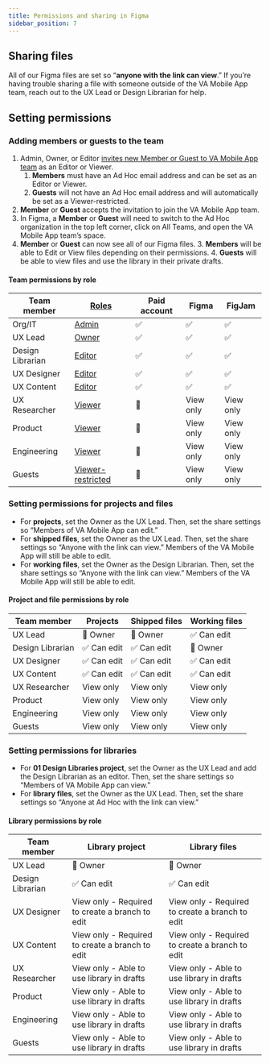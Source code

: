 ```yaml
---
title: Permissions and sharing in Figma
sidebar_position: 7
---
```


## Sharing files

All of our Figma files are set so “**anyone with the link can view**.” If you’re having trouble sharing a file with someone outside of the VA Mobile App team, reach out to the UX Lead or Design Librarian for help.


## Setting permissions

### Adding members or guests to the team
1. Admin, Owner, or Editor [invites new Member or Guest to VA Mobile App team](https://help.figma.com/hc/en-us/articles/360040453113-Add-members-or-guests-to-an-organization) as an Editor or Viewer.
    1. **Members** must have an Ad Hoc email address and can be set as an Editor or Viewer.
    2. **Guests** will not have an Ad Hoc email address and will automatically be set as a Viewer-restricted.
2. **Member** or **Guest** accepts the invitation to join the VA Mobile App team.
3. In Figma, a **Member** or **Guest** will need to switch to the Ad Hoc organization in the top left corner, click on All Teams, and open the VA Mobile App team’s space.
4. **Member** or **Guest** can now see all of our Figma files.
    3. **Members** will be able to Edit or View files depending on their permissions.
    4. **Guests** will be able to view files and use the library in their private drafts.


#### Team permissions by role
|Team member|[Roles](https://help.figma.com/hc/en-us/articles/13839486673559-Organization-plan-permissions#teams)|Paid account|Figma|FigJam|
|--- |--- |--- |--- |--- |
|Org/IT|[Admin](https://help.figma.com/hc/en-us/articles/360039970673#team-admin)|✅|✅|✅|
|UX Lead|[Owner](https://help.figma.com/hc/en-us/articles/360039970673#owner)|✅|✅|✅|
|Design Librarian|[Editor](https://help.figma.com/hc/en-us/articles/360039970673#Can_edit)|✅|✅|✅|
|UX Designer|[Editor](https://help.figma.com/hc/en-us/articles/360039970673#Can_edit)|✅|✅|✅|
|UX  Content|[Editor](https://help.figma.com/hc/en-us/articles/360039970673#Can_edit)|✅|✅|✅|
|UX Researcher|[Viewer](https://help.figma.com/hc/en-us/articles/360039970673#view)|🚫|View only|View only|
|Product|[Viewer](https://help.figma.com/hc/en-us/articles/360039970673#view)|🚫|View only|View only|
|Engineering|[Viewer](https://help.figma.com/hc/en-us/articles/360039970673#view)|🚫|View only|View only|
|Guests|[Viewer-restricted](https://help.figma.com/hc/en-us/articles/360039960434#viewer-restricted)|🚫|View only|View only|



### Setting permissions for projects and files
* For **projects**, set the Owner as the UX Lead. Then, set the share settings so “Members of VA Mobile App can edit.”
* For **shipped files**, set the Owner as the UX Lead. Then, set the share settings so “Anyone with the link can view.” Members of the VA Mobile App will still be able to edit.
* For **working files**, set the Owner as the Design Librarian. Then, set the share settings so “Anyone with the link can view.” Members of the VA Mobile App will still be able to edit.


#### Project and file permissions by role
|Team member|Projects|Shipped files|Working files|
|--- |--- |--- |--- |
|UX Lead|🔑 Owner|🔑 Owner|✅ Can edit|
|Design Librarian|✅ Can edit|✅ Can edit|🔑 Owner|
|UX Designer|✅ Can edit|✅ Can edit|✅ Can edit|
|UX  Content|✅ Can edit|✅ Can edit|✅ Can edit|
|UX Researcher|View only|View only|View only|
|Product|View only|View only|View only|
|Engineering|View only|View only|View only|
|Guests|View only|View only|View only|



### Setting permissions for libraries
* For **01 Design Libraries project**, set the Owner as the UX Lead and add the Design Librarian as an editor. Then, set the share settings so “Members of VA Mobile App can view.”
* For **library files**, set the Owner as the UX Lead. Then, set the share settings so “Anyone at Ad Hoc with the link can view.”


#### Library permissions by role
|Team member|Library project|Library files|
|--- |--- |--- |
|UX Lead|🔑 Owner|🔑 Owner|
|Design Librarian|✅ Can edit|✅ Can edit|
|UX Designer|View only - Required to create a branch to edit|View only - Required to create a branch to edit|
|UX  Content|View only - Required to create a branch to edit|View only - Required to create a branch to edit|
|UX Researcher|View only - Able to use library in drafts|View only - Able to use library in drafts|
|Product|View only - Able to use library in drafts|View only - Able to use library in drafts|
|Engineering|View only - Able to use library in drafts|View only - Able to use library in drafts|
|Guests|View only - Able to use library in drafts|View only - Able to use library in drafts|